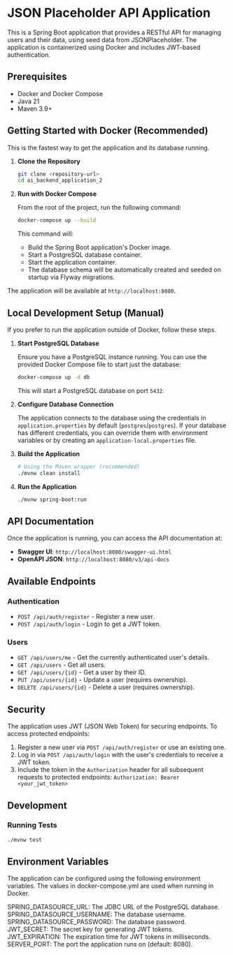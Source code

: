 # JSON Placeholder API Application

This is a Spring Boot application that provides a RESTful API for managing users and their data, using seed data from JSONPlaceholder. The application is containerized using Docker and includes JWT-based authentication.

## Prerequisites

-   Docker and Docker Compose
-   Java 21
-   Maven 3.9+

## Getting Started with Docker (Recommended)

This is the fastest way to get the application and its database running.

1.  **Clone the Repository**

    ```bash
    git clone <repository-url>
    cd ai_backend_application_2
    ```

2.  **Run with Docker Compose**

    From the root of the project, run the following command:

    ```bash
    docker-compose up --build
    ```

    This command will:
    - Build the Spring Boot application's Docker image.
    - Start a PostgreSQL database container.
    - Start the application container.
    - The database schema will be automatically created and seeded on startup via Flyway migrations.

The application will be available at `http://localhost:8080`.

## Local Development Setup (Manual)

If you prefer to run the application outside of Docker, follow these steps.

1.  **Start PostgreSQL Database**

    Ensure you have a PostgreSQL instance running. You can use the provided Docker Compose file to start just the database:
    ```bash
    docker-compose up -d db
    ```
    This will start a PostgreSQL database on port `5432`.

2.  **Configure Database Connection**

    The application connects to the database using the credentials in `application.properties` by default (`postgres`/`postgres`). If your database has different credentials, you can override them with environment variables or by creating an `application-local.properties` file.

3.  **Build the Application**

    ```bash
    # Using the Maven wrapper (recommended)
    ./mvnw clean install
    ```

4.  **Run the Application**

    ```bash
    ./mvnw spring-boot:run
    ```

## API Documentation

Once the application is running, you can access the API documentation at:

-   **Swagger UI**: `http://localhost:8080/swagger-ui.html`
-   **OpenAPI JSON**: `http://localhost:8080/v3/api-docs`

## Available Endpoints

### Authentication

-   `POST /api/auth/register` - Register a new user.
-   `POST /api/auth/login` - Login to get a JWT token.

### Users

-   `GET /api/users/me` - Get the currently authenticated user's details.
-   `GET /api/users` - Get all users.
-   `GET /api/users/{id}` - Get a user by their ID.
-   `PUT /api/users/{id}` - Update a user (requires ownership).
-   `DELETE /api/users/{id}` - Delete a user (requires ownership).

## Security

The application uses JWT (JSON Web Token) for securing endpoints. To access protected endpoints:

1.  Register a new user via `POST /api/auth/register` or use an existing one.
2.  Log in via `POST /api/auth/login` with the user's credentials to receive a JWT token.
3.  Include the token in the `Authorization` header for all subsequent requests to protected endpoints:
    `Authorization: Bearer <your_jwt_token>`

## Development

### Running Tests

```bash
./mvnw test
```

## Environment Variables
The application can be configured using the following environment variables. The values in docker-compose.yml are used when running in Docker.

SPRING_DATASOURCE_URL: The JDBC URL of the PostgreSQL database.
SPRING_DATASOURCE_USERNAME: The database username.
SPRING_DATASOURCE_PASSWORD: The database password.
JWT_SECRET: The secret key for generating JWT tokens.
JWT_EXPIRATION: The expiration time for JWT tokens in milliseconds.
SERVER_PORT: The port the application runs on (default: 8080).